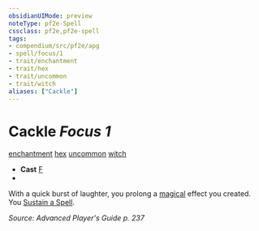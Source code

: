 ```yaml
---
obsidianUIMode: preview
noteType: pf2e-Spell
cssclass: pf2e,pf2e-spell
tags:
- compendium/src/pf2e/apg
- spell/focus/1
- trait/enchantment
- trait/hex
- trait/uncommon
- trait/witch
aliases: ["Cackle"]
---
```

# Cackle *Focus 1*   
[enchantment](rules/traits/enchantment.md "Enchantment School Trait")  [hex](rules/traits/hex-apg.md "Hex Combat Trait")  [uncommon](rules/traits/uncommon.md "Uncommon Rarity Trait")  [witch](rules/traits/witch-apg.md "Witch Class Trait")  

- **Cast** [F](rules/core-rulebook/chapter-9-playing-the-game.md#Actions "Free Action") 
- 

With a quick burst of laughter, you prolong a [magical](rules/traits/magical.md "Magical Item Trait") effect you created. You [Sustain a Spell](rules/actions/sustain-a-spell.md).

*Source: Advanced Player's Guide p. 237*